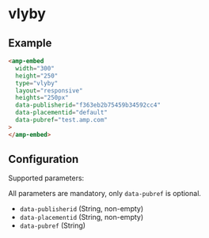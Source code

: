 <!---
Copyright 2016 The AMP HTML Authors. All Rights Reserved.

Licensed under the Apache License, Version 2.0 (the "License");
you may not use this file except in compliance with the License.
You may obtain a copy of the License at

      http://www.apache.org/licenses/LICENSE-2.0

Unless required by applicable law or agreed to in writing, software
distributed under the License is distributed on an "AS-IS" BASIS,
WITHOUT WARRANTIES OR CONDITIONS OF ANY KIND, either express or implied.
See the License for the specific language governing permissions and
limitations under the License.
-->

# vlyby

## Example

```html
<amp-embed
  width="300"
  height="250"
  type="vlyby"
  layout="responsive"
  heights="250px"
  data-publisherid="f363eb2b75459b34592cc4"
  data-placementid="default"
  data-pubref="test.amp.com"
>
</amp-embed>
```

## Configuration

Supported parameters:

All parameters are mandatory, only `data-pubref` is optional.

-   `data-publisherid` (String, non-empty)
-   `data-placementid` (String, non-empty)
-   `data-pubref` (String)
